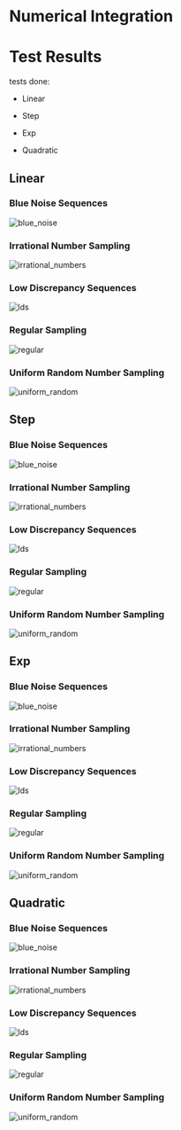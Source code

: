 # Numerical Integration

# Test Results
 tests done:
* Linear
* Step
* Exp
* Quadratic
## Linear
### Blue Noise Sequences
![blue_noise](../../../samples/_1d/blue_noise/Linear.png)  
### Irrational Number Sampling
![irrational_numbers](../../../samples/_1d/irrational_numbers/Linear.png)  
### Low Discrepancy Sequences
![lds](../../../samples/_1d/lds/Linear.png)  
### Regular Sampling
![regular](../../../samples/_1d/regular/Linear.png)  
### Uniform Random Number Sampling
![uniform_random](../../../samples/_1d/uniform_random/Linear.png)  
## Step
### Blue Noise Sequences
![blue_noise](../../../samples/_1d/blue_noise/Step.png)  
### Irrational Number Sampling
![irrational_numbers](../../../samples/_1d/irrational_numbers/Step.png)  
### Low Discrepancy Sequences
![lds](../../../samples/_1d/lds/Step.png)  
### Regular Sampling
![regular](../../../samples/_1d/regular/Step.png)  
### Uniform Random Number Sampling
![uniform_random](../../../samples/_1d/uniform_random/Step.png)  
## Exp
### Blue Noise Sequences
![blue_noise](../../../samples/_1d/blue_noise/Exp.png)  
### Irrational Number Sampling
![irrational_numbers](../../../samples/_1d/irrational_numbers/Exp.png)  
### Low Discrepancy Sequences
![lds](../../../samples/_1d/lds/Exp.png)  
### Regular Sampling
![regular](../../../samples/_1d/regular/Exp.png)  
### Uniform Random Number Sampling
![uniform_random](../../../samples/_1d/uniform_random/Exp.png)  
## Quadratic
### Blue Noise Sequences
![blue_noise](../../../samples/_1d/blue_noise/Quadratic.png)  
### Irrational Number Sampling
![irrational_numbers](../../../samples/_1d/irrational_numbers/Quadratic.png)  
### Low Discrepancy Sequences
![lds](../../../samples/_1d/lds/Quadratic.png)  
### Regular Sampling
![regular](../../../samples/_1d/regular/Quadratic.png)  
### Uniform Random Number Sampling
![uniform_random](../../../samples/_1d/uniform_random/Quadratic.png)  
